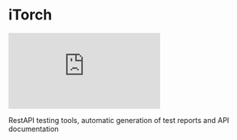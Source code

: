 # iTorch

![Logo](https://www.easyicon.net/api/resizeApi.php?id=1190191&size=128)

RestAPI testing tools, automatic generation of test reports and API documentation
